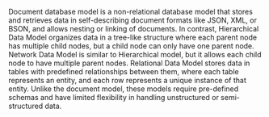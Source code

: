 Document database model is a non-relational database model that stores and retrieves data in self-describing document formats like JSON, XML, or BSON, and allows nesting or linking of documents. In contrast, Hierarchical Data Model organizes data in a tree-like structure where each parent node has multiple child nodes, but a child node can only have one parent node. Network Data Model is similar to Hierarchical model, but it allows each child node to have multiple parent nodes. Relational Data Model stores data in tables with predefined relationships between them, where each table represents an entity, and each row represents a unique instance of that entity. Unlike the document model, these models require pre-defined schemas and have limited flexibility in handling unstructured or semi-structured data.
